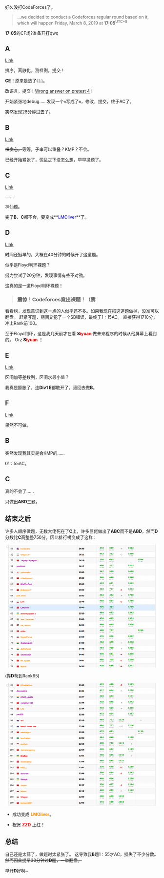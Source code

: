 好久没打$\text{CodeForces}$了。

> ...we decided to conduct a Codeforces regular round based on it, which will happen Friday, March 8, 2019 at **17:05**$^\text{UTC+8}$ 

**17:05**的CF场?准备开打qwq

## A

[Link](https://codeforces.com/contest/1137/problem/A)

排序，离散化。测样例，提交！

**CE**！原来是选了`C11`。

改语言，提交！[Wrong answer on pretest 4](https://codeforces.com/contest/1137/submission/51009204)！

开始紧张地debug……发现一个`n`写成了`m`，修改，提交，终于AC了。

突然发现$28$分钟过去了。

## B

[Link](https://codeforces.com/contest/1137/problem/B)

~~裸贪心。~~等等，子串可以重叠？$\text{KMP}$？不会。

已经开始紧张了，慌乱之下没怎么想，早早换题了。

## C

[Link](https://codeforces.com/contest/1137/problem/C)

……

神仙题。

完了**B**、**C**都不会，要变成**<span style="color:blue;">LMOliver</span>**了。

## D

[Link](https://codeforces.com/contest/1137/problem/D)

时间还挺早的，大概在$40$分钟的时候开了这道题。

似乎是$\text{Floyd}$判环裸题？

努力尝试了$20$分钟，发现事情有些不对劲。

这真的是一道$\text{Floyd}$判环裸题！

> ### 震惊！Codeforces竟出裸题！（雾

看看榜，发现意识到这一点的人似乎还不多。如果我现在把这道题做掉，没准可以翻盘。
赶紧写题，期间又犯了一个SB错误，最终于$1:15$$\text{AC}$。
直接获得$1710$分，冲上$\text{Rank}$前$100$。

至于$\text{Floyd}$判环，这是我几天前才在看 **<span style="color:black;" class="legendary-user-first-letter">S</span><span style="color:red;">iyuan</span>** 做未来程序的时候从他屏幕上看到的。
Orz **<span style="color:black;" class="legendary-user-first-letter">S</span><span style="color:red;">iyuan</span>** ！

## E

[Link](https://codeforces.com/contest/1137/problem/E)

区间加等差数列，区间求最小值？

我真是膨胀了，连**Div1 E**都敢开了。滚回去做**B**。

## F

[Link](https://codeforces.com/contest/1137/problem/F)

果然不可做。

## B

突然发现我其实是会$\text{KMP}$的……

$01:55\text{AC}$。

## C

真的不会了……

只做出**ABD**三题。

## 结束之后

许多人顺序做题，无数大佬死在了**C**上，许多巨佬做出了**ABC**而不是**ABD**，然而**D**分数比**C**高整整$750$分，因此排行榜变成了这样：

![](./cf545/board-55-75.png)

(靠**D**苟到$\text{Rank}65$)

![](./cf545/board-89-109.png)

- 成功变成 **<span style="color:rgb(255, 140, 0);">LMOliver</span>**。

- 祝贺 **<span style="color:red">ZZD</span>** 上红！

## 总结

自己还是太蒻了，做题时太紧张了。
这导致我**B**题$1:55$才$\text{AC}$，损失了不少分数。~~然而因此提早$30$分钟过**D**题，一举翻盘。~~

早开**D**好啊~
